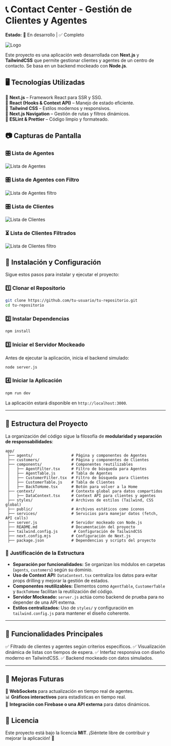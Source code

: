 # 📞 Contact Center - Gestión de Clientes y Agentes

**Estado:** 🚀 En desarrollo | ✅ Completo 

![Logo](public/logo.png) 

Este proyecto es una aplicación web desarrollada con **Next.js** y **TailwindCSS** que permite gestionar clientes y agentes de un centro de contacto. Se basa en un backend mockeado con **Node.js**.

## 🖥️ **Tecnologías Utilizadas**  

🔹 **Next.js** – Framework React para SSR y SSG.  
🔹 **React (Hooks & Context API)** – Manejo de estado eficiente.  
🔹 **Tailwind CSS** – Estilos modernos y responsivos.  
🔹 **Next.js Navigation** – Gestión de rutas y filtros dinámicos.  
🔹 **ESLint & Prettier** – Código limpio y formateado. 

## 📷 **Capturas de Pantalla**  

### 🎛️ **Lista de Agentes**  
![Lista de Agentes](public/agentes.PNG)  

### 🎛️ **Lista de Agentes con Filtro**  
![Lista de Agentes filtro](public/agentes-filtro.PNG)  

### 🎛️ **Lista de Clientes**  
![Lista de Clientes](public/clientes.PNG)  

### ⏳ **Lista de Clientes Filtrados**  
![Lista de Clientes filtro](public/clientes-filtro.PNG)  

## 🚀 Instalación y Configuración

Sigue estos pasos para instalar y ejecutar el proyecto:

### 1️⃣ Clonar el Repositorio
```bash
git clone https://github.com/tu-usuario/tu-repositorio.git
cd tu-repositorio
```

### 2️⃣ Instalar Dependencias
```bash
npm install
```

### 3️⃣ Iniciar el Servidor Mockeado
Antes de ejecutar la aplicación, inicia el backend simulado:
```bash
node server.js
```

### 4️⃣ Iniciar la Aplicación
```bash
npm run dev
```

La aplicación estará disponible en `http://localhost:3000`.

---

## 📂 Estructura del Proyecto

La organización del código sigue la filosofía de **modularidad y separación de responsabilidades**:

```
app/
 ├── agents/                 # Página y componentes de Agentes
 ├── customers/              # Página y componentes de Clientes
 ├── components/             # Componentes reutilizables
 │   ├── AgentFilter.tsx     # Filtro de búsqueda para Agentes
 │   ├── AgentTable.js       # Tabla de Agentes
 │   ├── CustomerFilter.tsx  # Filtro de búsqueda para Clientes
 │   ├── CustomerTable.js    # Tabla de Clientes
 │   ├── BackToHome.tsx      # Botón para volver a la Home
 ├── context/                # Contexto global para datos compartidos
 │   ├── DataContext.tsx     # Context API para clientes y agentes
 ├── styles/                 # Archivos de estilos (Tailwind, CSS global)
 ├── public/                 # Archivos estáticos como íconos
 ├── services/               # Servicios para manejar datos (fetch, API calls)
 ├── server.js               # Servidor mockeado con Node.js
 ├── README.md               # Documentación del proyecto
 ├── tailwind.config.js       # Configuración de TailwindCSS
 ├── next.config.mjs         # Configuración de Next.js
 ├── package.json            # Dependencias y scripts del proyecto
```

### 📌 **Justificación de la Estructura**
- **Separación por funcionalidades:** Se organizan los módulos en carpetas (`agents`, `customers`) según su dominio.
- **Uso de Context API:** `DataContext.tsx` centraliza los datos para evitar props drilling y mejorar la gestión de estados.
- **Componentes reutilizables:** Elementos como `AgentTable`, `CustomerTable` y `BackToHome` facilitan la reutilización del código.
- **Servidor Mockeado:** `server.js` actúa como backend de prueba para no depender de una API externa.
- **Estilos centralizados:** Uso de `styles/` y configuración en `tailwind.config.js` para mantener el diseño coherente.

---

## 🎯 Funcionalidades Principales
✅ Filtrado de clientes y agentes según criterios específicos.
✅ Visualización dinámica de listas con tiempos de espera.
✅ Interfaz responsiva con diseño moderno en TailwindCSS.
✅ Backend mockeado con datos simulados.

---

## 🎯 **Mejoras Futuras**  

🚀 **WebSockets** para actualización en tiempo real de agentes.  
📊 **Gráficos interactivos** para estadísticas en tiempo real.  
🔗 **Integración con Firebase o una API externa** para datos dinámicos.  

## 📜 Licencia
Este proyecto está bajo la licencia **MIT**. ¡Siéntete libre de contribuir y mejorar la aplicación! 🚀